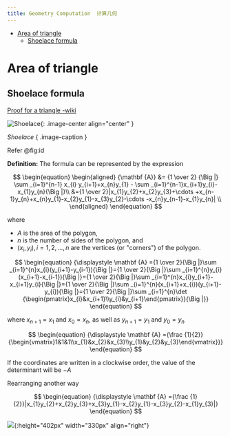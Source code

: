 ```yaml
---
title: Geometry Computation  计算几何
---
```


<!-- TOC START min:1 max:3 link:true update:true -->
- [Area of triangle](#area-of-triangle)
  - [Shoelace formula](#shoelace-formula)

<!-- TOC END -->



# Area of triangle
## Shoelace formula
[Proof for a triangle -wiki](https://en.wikipedia.org/wiki/Shoelace_formula)

![Shoelace](https://upload.wikimedia.org/wikipedia/commons/thumb/a/a9/Shoelace3.png/800px-Shoelace3.png){: .image-center align="center" }

*Shoelace* { .image-caption }

Refer @fig:id


**Definition:**
The formula can be represented by the expression

$$
\begin{equation}
\begin{aligned}
{\mathbf  {A}} &= {1 \over 2} {\Big |}
\sum _{i=1}^{n-1} x_{i} y_{i+1}+x_{n}y_{1} - \sum _{i=1}^{n-1}x_{i+1}y_{i}-x_{1}y_{n}{\Big |}\\
  &={1 \over 2}|x_{1}y_{2}+x_{2}y_{3}+\cdots +x_{n-1}y_{n}+x_{n}y_{1}-x_{2}y_{1}-x_{3}y_{2}-\cdots -x_{n}y_{n-1}-x_{1}y_{n}| \\
\end{aligned}
\end{equation}
$$


where

- $A$ is the area of the polygon,
- $n$ is the number of sides of the polygon, and
- $(x_i, y_i), i = 1, 2,..., n$ are the vertices (or "corners") of the polygon.

$$
\begin{equation}
{\displaystyle \mathbf {A} ={1 \over 2}{\Big |}\sum _{i=1}^{n}x_{i}(y_{i+1}-y_{i-1}){\Big |}={1 \over 2}{\Big |}\sum _{i=1}^{n}y_{i}(x_{i+1}-x_{i-1}){\Big |}={1 \over 2}{\Big |}\sum _{i=1}^{n}x_{i}y_{i+1}-x_{i+1}y_{i}{\Big |}={1 \over 2}{\Big |}\sum _{i=1}^{n}(x_{i+1}+x_{i})(y_{i+1}-y_{i}){\Big |}={1 \over 2}{\Big |}\sum _{i=1}^{n}\det {\begin{pmatrix}x_{i}&x_{i+1}\\y_{i}&y_{i+1}\end{pmatrix}}{\Big |}}
\end{equation}
$$


where $x_{n+1} = x_1$ and $x_0 = x_n$, as well as $y_{n+1} = y_1$ and $y_0 = y_n$


$$
\begin{equation}
{\displaystyle \mathbf {A} ={\frac {1}{2}}{\begin{vmatrix}1&1&1\\x_{1}&x_{2}&x_{3}\\y_{1}&y_{2}&y_{3}\end{vmatrix}}}
\end{equation}
$$

If the coordinates are written in a clockwise order, the value of the determinant will be $-A$

Rearranging another way

$$
\begin{equation}
{\displaystyle \mathbf {A} ={\frac {1}{2}}|x_{1}y_{2}+x_{2}y_{3}+x_{3}y_{1}-x_{2}y_{1}-x_{3}y_{2}-x_{1}y_{3}|}
\end{equation}
$$

![](https://upload.wikimedia.org/wikipedia/commons/thumb/e/e8/Triangle_area_from_coordinates_JCB.jpg/732px-Triangle_area_from_coordinates_JCB.jpg){:height="402px" width="330px" align="right"}
